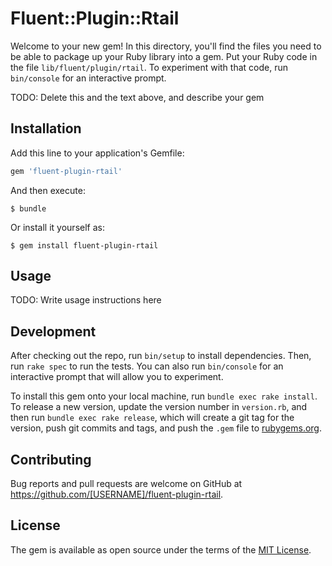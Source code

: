 # Fluent::Plugin::Rtail

Welcome to your new gem! In this directory, you'll find the files you need to be able to package up your Ruby library into a gem. Put your Ruby code in the file `lib/fluent/plugin/rtail`. To experiment with that code, run `bin/console` for an interactive prompt.

TODO: Delete this and the text above, and describe your gem

## Installation

Add this line to your application's Gemfile:

```ruby
gem 'fluent-plugin-rtail'
```

And then execute:

    $ bundle

Or install it yourself as:

    $ gem install fluent-plugin-rtail

## Usage

TODO: Write usage instructions here

## Development

After checking out the repo, run `bin/setup` to install dependencies. Then, run `rake spec` to run the tests. You can also run `bin/console` for an interactive prompt that will allow you to experiment.

To install this gem onto your local machine, run `bundle exec rake install`. To release a new version, update the version number in `version.rb`, and then run `bundle exec rake release`, which will create a git tag for the version, push git commits and tags, and push the `.gem` file to [rubygems.org](https://rubygems.org).

## Contributing

Bug reports and pull requests are welcome on GitHub at https://github.com/[USERNAME]/fluent-plugin-rtail.


## License

The gem is available as open source under the terms of the [MIT License](http://opensource.org/licenses/MIT).


